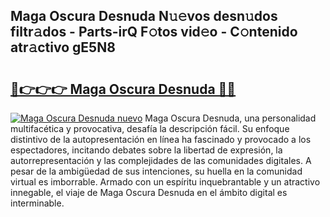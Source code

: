 ## Maga Oscura Desnuda N𝚞𝚎vos desn𝚞dos filtr𝚊dos - Parts-irQ F𝚘tos vid𝚎o - C𝚘ntenido atr𝚊ctivo gE5N8

# <h2><a href="http://mb7ccj.tromn.icu/?c=Maga+Oscura+Desnuda">🔗👉👉👉 Maga Oscura Desnuda 🔗🔗</a></h2>

[![Maga Oscura Desnuda nuevo](https://i.imgur.com/pEAQMta.gif)](http://mb7ccj.tromn.icu/?c=Maga+Oscura+Desnuda)
Maga Oscura Desnuda, una personalidad multifacética y provocativa, desafía la descripción fácil. Su enfoque distintivo de la autopresentación en línea ha fascinado y provocado a los espectadores, incitando debates sobre la libertad de expresión, la autorrepresentación y las complejidades de las comunidades digitales. A pesar de la ambigüedad de sus intenciones, su huella en la comunidad virtual es imborrable. Armado con un espíritu inquebrantable y un atractivo innegable, el viaje de Maga Oscura Desnuda en el ámbito digital es interminable.
